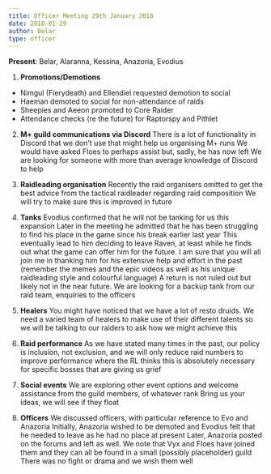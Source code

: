 ```yaml
---
title: Officer Meeting 29th January 2018
date: 2018-01-29
author: Belar
type: officer
---
```


**Present**: Belar, Alaranna, Kessina, Anazoria, Evodius

1. **Promotions/Demotions**

 - Nimgul (Fierydeath) and Ellendiel requested demotion to social
 - Haeman demoted to social for non-attendance of raids
 - Sheepies and Aeeon promoted to Core Raider
 - Attendance checks (re the future) for Raptorspy and Pithlet
<!--more-->

2. **M+ guild communications via Discord**
There is a lot of functionality in Discord that we don't use that might help us organising M+ runs
We would have asked Floes to perhaps assist but, sadly, he has now left
We are looking for someone with more than average knowledge of Discord to help

3. **Raidleading organisation**
Recently the raid organisers omitted to get the best advice from the tactical raidleader regarding raid composition
We will try to make sure this is improved in future

4. **Tanks**
Evodius confirmed that he will not be tanking for us this expansion
Later in the meeting he admitted that he has been struggling to find his place in the game since his break earlier last year
This eventually lead to him deciding to leave Raven, at least while he finds out what the game can offer him for the future.
I am sure that you will all join me in thanking him for his extensive help and effort in the past (remember the memes and the epic videos as well as his unique raidleading style and colourful language) A return is not ruled out but likely not in the near future.
We are looking for a backup tank from our raid team, enquiries to the officers

5. **Healers**
You might have noticed that we have a lot of resto druids.
We need a varied team of healers to make use of their different talents so we will be talking to our raiders to ask how we might achieve this

6. **Raid performance**
As we have stated many times in the past, our policy is inclusion, not exclusion, and we will only reduce raid numbers to improve performance where the RL thinks this is absolutely necessary for specific bosses that are giving us grief

7. **Social events**
We are exploring other event options and welcome assistance from the guild members, of whatever rank
Bring us your ideas, we will see if they float

8. **Officers**
We discussed officers, with particular reference to Evo and Anazoria
Initially, Anazoria wished to be demoted and Evodius felt that he needed to leave as he had no place at present
Later, Anazoria posted on the forums and left as well.
We note that Vyx and Floes have joined them and they can all be found in a small (possibly placeholder) guild
There was no fight or drama and we wish them well
